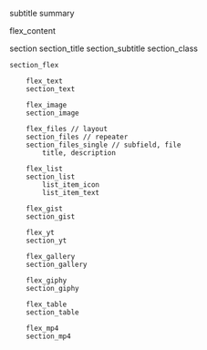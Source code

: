 subtitle
summary


flex_content

section
    section_title
    section_subtitle
    section_class

    section_flex

        flex_text
        section_text

        flex_image
        section_image 

        flex_files // layout
        section_files // repeater
        section_files_single // subfield, file
            title, description

        flex_list
        section_list
            list_item_icon
            list_item_text

        flex_gist
        section_gist

        flex_yt
        section_yt

        flex_gallery
        section_gallery

        flex_giphy
        section_giphy

        flex_table
        section_table        

        flex_mp4
        section_mp4


<script src="https://gist.github.com/wcDogg/df863ba6653ba3f7ac07e540c75fadde.js"></script>
